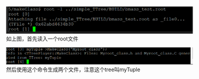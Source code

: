 ![alt text](./img/image.png)
如上图，首先读入一个root文件

![alt text](./img/image2.png)
然后使用这个命令生成两个文件，注意这个tree叫myTuple
